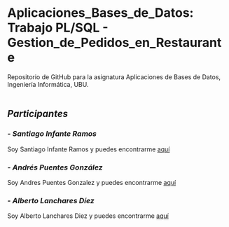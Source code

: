 # Aplicaciones_Bases_de_Datos: Trabajo PL/SQL - Gestion_de_Pedidos_en_Restaurante
Repositorio de GitHub para la asignatura Aplicaciones de Bases de Datos, Ingeniería Informática, UBU.
<br><br>

## _Participantes_
### _- Santiago Infante Ramos_
Soy Santiago Infante Ramos y puedes encontrarme [aquí](https://github.com/Santiii02)
### _- Andrés Puentes González_
Soy Andres Puentes Gonzalez y puedes encontrarme [aquí](https://github.com/andrespuentesg)
### _- Alberto Lanchares Díez_
Soy Alberto Lanchares Diez y puedes encontrarme [aquí](https://github.com/Alanchares)
